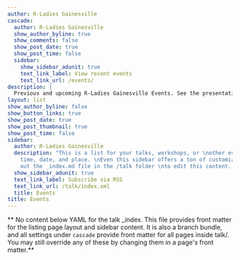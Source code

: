 ```yaml
---
author: R-Ladies Gainesville
cascade:
  author: R-Ladies Gainesville
  show_author_byline: true
  show_comments: false
  show_post_date: true
  show_post_time: false
  sidebar:
    show_sidebar_adunit: true
    text_link_label: View recent events
    text_link_url: /events/
description: |
  Previous and upcoming R-Ladies Gainesville Events. See the presentation materials from our most recent meeting [here](https://r-ladies-gainesville.github.io/).
layout: list
show_author_byline: false
show_button_links: true
show_post_date: true
show_post_thumbnail: true
show_post_time: false
sidebar:
  author: R-Ladies Gainesville
  description: "This is a list for your talks, workshops, or \nother events with a
    time, date, and place. \nEven this sidebar offers a ton of customizations.\n\nCheck
    out the _index.md file in the /talk folder \nto edit this content. \n"
  show_sidebar_adunit: true
  text_link_label: Subscribe via RSS
  text_link_url: /talk/index.xml
  title: Events
title: Events
---
```


** No content below YAML for the talk _index. This file provides front matter for the listing page layout and sidebar content. It is also a branch bundle, and all settings under `cascade` provide front matter for all pages inside talk/. You may still override any of these by changing them in a page's front matter.**
